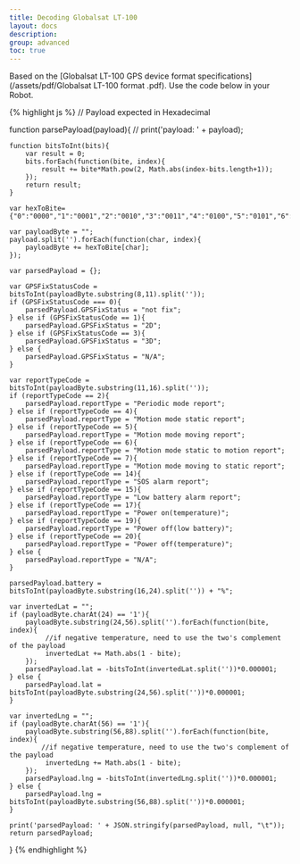 ```yaml
---
title: Decoding Globalsat LT-100
layout: docs
description: 
group: advanced
toc: true
---
```


Based on the [Globalsat LT-100 GPS device format specifications](/assets/pdf/Globalsat LT-100 format .pdf).
Use the code below in your Robot.

{% highlight js %}
// Payload expected in Hexadecimal

function parsePayload(payload){
    // print('payload: ' + payload);
    
    function bitsToInt(bits){
        var result = 0;
        bits.forEach(function(bite, index){
            result += bite*Math.pow(2, Math.abs(index-bits.length+1));
        });
        return result;
    }

    var hexToBite= {"0":"0000","1":"0001","2":"0010","3":"0011","4":"0100","5":"0101","6":"0110","7":"0111","8":"1000","9":"1001","A":"1010","B":"1011","C":"1100","D":"1101","E":"1110","F":"1111","a":"1010","b":"1011","c":"1100","d":"1101","e":"1110","f":"1111"};

    var payloadByte = "";
    payload.split('').forEach(function(char, index){
        payloadByte += hexToBite[char];
    });

    var parsedPayload = {};

    var GPSFixStatusCode = bitsToInt(payloadByte.substring(8,11).split(''));
    if (GPSFixStatusCode === 0){
        parsedPayload.GPSFixStatus = "not fix";
    } else if (GPSFixStatusCode == 1){
        parsedPayload.GPSFixStatus = "2D";
    } else if (GPSFixStatusCode == 3){
        parsedPayload.GPSFixStatus = "3D";
    } else {
        parsedPayload.GPSFixStatus = "N/A";
    }

    var reportTypeCode = bitsToInt(payloadByte.substring(11,16).split(''));
    if (reportTypeCode == 2){
        parsedPayload.reportType = "Periodic mode report";
    } else if (reportTypeCode == 4){
        parsedPayload.reportType = "Motion mode static report";
    } else if (reportTypeCode == 5){
        parsedPayload.reportType = "Motion mode moving report";
    } else if (reportTypeCode == 6){
        parsedPayload.reportType = "Motion mode static to motion report";
    } else if (reportTypeCode == 7){
        parsedPayload.reportType = "Motion mode moving to static report";
    } else if (reportTypeCode == 14){
        parsedPayload.reportType = "SOS alarm report";
    } else if (reportTypeCode == 15){
        parsedPayload.reportType = "Low battery alarm report";
    } else if (reportTypeCode == 17){
        parsedPayload.reportType = "Power on(temperature)";
    } else if (reportTypeCode == 19){
        parsedPayload.reportType = "Power off(low battery)";
    } else if (reportTypeCode == 20){
        parsedPayload.reportType = "Power off(temperature)";
    } else {
        parsedPayload.reportType = "N/A";
    }

    parsedPayload.battery = bitsToInt(payloadByte.substring(16,24).split('')) + "%";

    var invertedLat = "";
    if (payloadByte.charAt(24) == '1'){
        payloadByte.substring(24,56).split('').forEach(function(bite, index){
             //if negative temperature, need to use the two's complement of the payload
             invertedLat += Math.abs(1 - bite);
        });
        parsedPayload.lat = -bitsToInt(invertedLat.split(''))*0.000001;
    } else {
        parsedPayload.lat = bitsToInt(payloadByte.substring(24,56).split(''))*0.000001;
    }

    var invertedLng = "";
    if (payloadByte.charAt(56) == '1'){
        payloadByte.substring(56,88).split('').forEach(function(bite, index){
            //if negative temperature, need to use the two's complement of the payload
             invertedLng += Math.abs(1 - bite);
        });
        parsedPayload.lng = -bitsToInt(invertedLng.split(''))*0.000001;
    } else {
        parsedPayload.lng = bitsToInt(payloadByte.substring(56,88).split(''))*0.000001;
    }

    print('parsedPayload: ' + JSON.stringify(parsedPayload, null, "\t"));
    return parsedPayload;
}
{% endhighlight %}